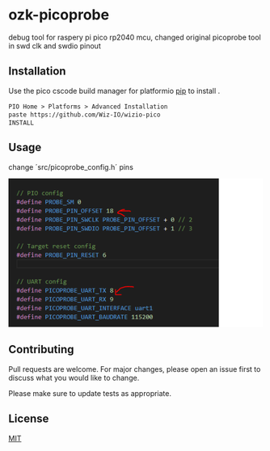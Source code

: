 # ozk-picoprobe
debug tool for raspery pi pico rp2040 mcu, changed original picoprobe tool in swd clk and swdio pinout 

## Installation

Use the pico cscode build manager for platformio [pip](https://github.com/Wiz-IO/wizio-pico) to install .

```
PIO Home > Platforms > Advanced Installation
paste https://github.com/Wiz-IO/wizio-pico
INSTALL
```

## Usage
change ´src/picoprobe_config.h´ pins

![Uygulama Ekran Görüntüsü](docs/config-change.PNG)


## Contributing
Pull requests are welcome. For major changes, please open an issue first to discuss what you would like to change.

Please make sure to update tests as appropriate.

## License
[MIT](https://choosealicense.com/licenses/mit/)

